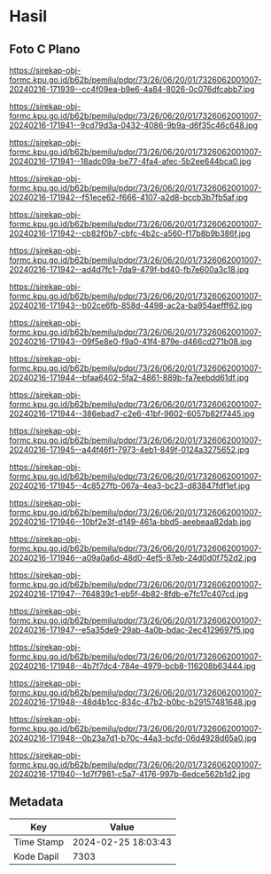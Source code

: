 # Hasil

## Foto C Plano

https://sirekap-obj-formc.kpu.go.id/b62b/pemilu/pdpr/73/26/06/20/01/7326062001007-20240216-171939--cc4f09ea-b9e6-4a84-8026-0c076dfcabb7.jpg

https://sirekap-obj-formc.kpu.go.id/b62b/pemilu/pdpr/73/26/06/20/01/7326062001007-20240216-171941--9cd79d3a-0432-4086-9b9a-d6f35c46c648.jpg

https://sirekap-obj-formc.kpu.go.id/b62b/pemilu/pdpr/73/26/06/20/01/7326062001007-20240216-171941--18adc09a-be77-4fa4-afec-5b2ee644bca0.jpg

https://sirekap-obj-formc.kpu.go.id/b62b/pemilu/pdpr/73/26/06/20/01/7326062001007-20240216-171942--f51ece62-f666-4107-a2d8-bccb3b7fb5af.jpg

https://sirekap-obj-formc.kpu.go.id/b62b/pemilu/pdpr/73/26/06/20/01/7326062001007-20240216-171942--cb82f0b7-cbfc-4b2c-a560-f17b8b9b386f.jpg

https://sirekap-obj-formc.kpu.go.id/b62b/pemilu/pdpr/73/26/06/20/01/7326062001007-20240216-171942--ad4d7fc1-7da9-479f-bd40-fb7e600a3c18.jpg

https://sirekap-obj-formc.kpu.go.id/b62b/pemilu/pdpr/73/26/06/20/01/7326062001007-20240216-171943--b02ce6fb-858d-4498-ac2a-ba954aefff62.jpg

https://sirekap-obj-formc.kpu.go.id/b62b/pemilu/pdpr/73/26/06/20/01/7326062001007-20240216-171943--09f5e8e0-f9a0-41f4-879e-d466cd271b08.jpg

https://sirekap-obj-formc.kpu.go.id/b62b/pemilu/pdpr/73/26/06/20/01/7326062001007-20240216-171944--bfaa6402-5fa2-4861-889b-fa7eebdd61df.jpg

https://sirekap-obj-formc.kpu.go.id/b62b/pemilu/pdpr/73/26/06/20/01/7326062001007-20240216-171944--386ebad7-c2e6-41bf-9602-6057b82f7445.jpg

https://sirekap-obj-formc.kpu.go.id/b62b/pemilu/pdpr/73/26/06/20/01/7326062001007-20240216-171945--a44f46f1-7973-4eb1-849f-0124a3275652.jpg

https://sirekap-obj-formc.kpu.go.id/b62b/pemilu/pdpr/73/26/06/20/01/7326062001007-20240216-171945--4c8527fb-067a-4ea3-bc23-d83847fdf1ef.jpg

https://sirekap-obj-formc.kpu.go.id/b62b/pemilu/pdpr/73/26/06/20/01/7326062001007-20240216-171946--10bf2e3f-d149-461a-bbd5-aeebeaa82dab.jpg

https://sirekap-obj-formc.kpu.go.id/b62b/pemilu/pdpr/73/26/06/20/01/7326062001007-20240216-171946--a09a0a6d-48d0-4ef5-87eb-24d0d0f752d2.jpg

https://sirekap-obj-formc.kpu.go.id/b62b/pemilu/pdpr/73/26/06/20/01/7326062001007-20240216-171947--764839c1-eb5f-4b82-8fdb-e7fc17c407cd.jpg

https://sirekap-obj-formc.kpu.go.id/b62b/pemilu/pdpr/73/26/06/20/01/7326062001007-20240216-171947--e5a35de9-29ab-4a0b-bdac-2ec4129697f5.jpg

https://sirekap-obj-formc.kpu.go.id/b62b/pemilu/pdpr/73/26/06/20/01/7326062001007-20240216-171948--4b7f7dc4-784e-4979-bcb8-116208b63444.jpg

https://sirekap-obj-formc.kpu.go.id/b62b/pemilu/pdpr/73/26/06/20/01/7326062001007-20240216-171948--48d4b1cc-834c-47b2-b0bc-b29157481648.jpg

https://sirekap-obj-formc.kpu.go.id/b62b/pemilu/pdpr/73/26/06/20/01/7326062001007-20240216-171948--0b23a7d1-b70c-44a3-bcfd-06d4928d65a0.jpg

https://sirekap-obj-formc.kpu.go.id/b62b/pemilu/pdpr/73/26/06/20/01/7326062001007-20240216-171940--1d7f7981-c5a7-4176-997b-6edce562b1d2.jpg


## Metadata

| Key        | Value               |
| ---------- | ------------------- |
| Time Stamp | 2024-02-25 18:03:43 |
| Kode Dapil | 7303                |



